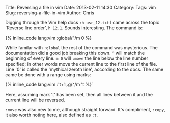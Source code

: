 Title: Reversing a file in vim
Date: 2013-02-11 14:30
Category: 
Tags: vim
Slug: reversing-a-file-in-vim
Author: Chris


Digging through the Vim help docs `:h usr_12.txt` I came across the topic 'Reverse line order', `h 12.1`. Sounds interesting. The command is:

{% inline_code lang:vim
:global/^/m 0
%}

While familar with `:global` the rest of the command was mysterious. The documentation did a good job breaking this down. `^` will match the beginning of every line. `m 0` will `:move` the line below the line number specified; in other words move the current line to the first line of the file. Line '0' is called the 'mythical zeroth line', according to the docs. The same came be done with a range using marks:

{% inline_code lang:vim
:'t+1,.g/^/m 't
%}`

Here, assuming mark 't' has been set, then all lines between it and the current line will be reversed.

`:move` was also new to me, although straight forward. It's compliment, `:copy`, it also worth noting here, also defined as `:t`.

